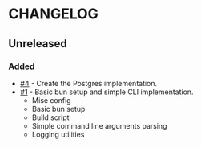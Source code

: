 # CHANGELOG

## Unreleased

### Added

- [#4](https://github.com/Gabriel-Grechuk/introspector.ts/issues/4) - Create the Postgres implementation.
- [#1](https://github.com/Gabriel-Grechuk/introspector.ts/issues/1) - Basic bun setup and simple CLI implementation.
  - Mise config
  - Basic bun setup
  - Build script
  - Simple command line arguments parsing
  - Logging utilities
